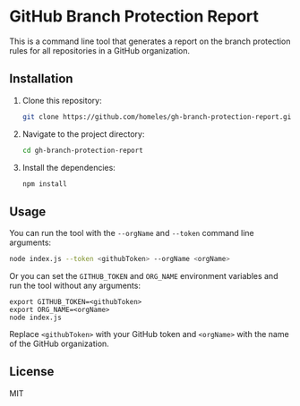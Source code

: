 # GitHub Branch Protection Report

This is a command line tool that generates a report on the branch protection rules for all repositories in a GitHub organization.

## Installation

1. Clone this repository:
    ```bash
    git clone https://github.com/homeles/gh-branch-protection-report.git
    ```
2. Navigate to the project directory:
    ```bash
    cd gh-branch-protection-report
    ```
3. Install the dependencies:
    ```bash
    npm install
    ```

## Usage

You can run the tool with the `--orgName` and `--token` command line arguments:

```bash
node index.js --token <githubToken> --orgName <orgName>
```


Or you can set the `GITHUB_TOKEN` and `ORG_NAME` environment variables and run the tool without any arguments:

```
export GITHUB_TOKEN=<githubToken>
export ORG_NAME=<orgName>
node index.js
```

Replace `<githubToken>` with your GitHub token and `<orgName>` with the name of the GitHub organization.

## License
MIT